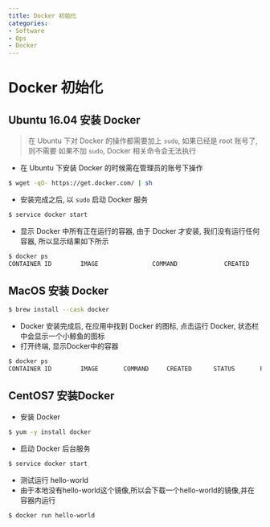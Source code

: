 ```yaml
---
title: Docker 初始化
categories:
- Software
- Ops
- Docker
---
```

# Docker 初始化

##  Ubuntu 16.04 安装 Docker

>  在 Ubuntu 下对 Docker 的操作都需要加上 `sudo`, 如果已经是 root 账号了, 则不需要
> 如果不加 `sudo`, Docker 相关命令会无法执行

- 在 Ubuntu 下安装 Docker 的时候需在管理员的账号下操作

```bash
$ wget -qO- https://get.docker.com/ | sh
```

- 安装完成之后, 以 `sudo` 启动 Docker 服务

```bash
$ service docker start
```

- 显示 Docker 中所有正在运行的容器, 由于 Docker 才安装, 我们没有运行任何容器, 所以显示结果如下所示

```bash
$ docker ps
CONTAINER ID        IMAGE               COMMAND             CREATED             STATUS              PORTS       NAMES
```

##  MacOS 安装 Docker

```bash
$ brew install --cask docker
```

- Docker 安装完成后, 在应用中找到 Docker 的图标, 点击运行 Docker, 状态栏中会显示一个小鲸鱼的图标
- 打开终端, 显示Docker中的容器

```bash
$ docker ps
CONTAINER ID        IMAGE       COMMAND     CREATED      STATUS       PORTS      NAMES
```

## CentOS7 安装Docker

- 安装 Docker

```bash
$ yum -y install docker
```

- 启动 Docker 后台服务

```bash
$ service docker start
```

- 测试运行 hello-world
- 由于本地没有hello-world这个镜像,所以会下载一个hello-world的镜像,并在容器内运行

```bash
$ docker run hello-world
```

